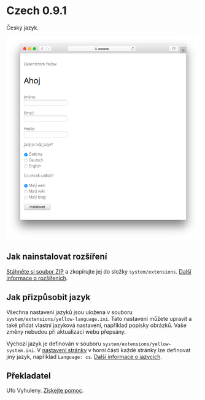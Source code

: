 # Czech 0.9.1

Český jazyk.

<p align="center"><img src="SCREENSHOT.png" alt="Snímek obrazovky"></p>

## Jak nainstalovat rozšíření

[Stáhněte si soubor ZIP](https://github.com/annaesvensson/yellow-language/raw/main/downloads/czech.zip) a zkopírujte jej do složky `system/extensions`. [Další informace o rozšířeních](https://github.com/annaesvensson/yellow-update).

## Jak přizpůsobit jazyk

Všechna nastavení jazyků jsou uložena v souboru `system/extensions/yellow-language.ini`. Tato nastavení můžete upravit a také přidat vlastní jazyková nastavení, například popisky obrázků. Vaše změny nebudou při aktualizaci webu přepsány.

Výchozí jazyk je definován v souboru `system/extensions/yellow-system.ini`. V [nastavení stránky](https://github.com/annaesvensson/yellow-core#settings-page) v horní části každé stránky lze definovat jiný jazyk, například `Language: cs`. [Další informace o jazycích](https://datenstrom.se/yellow/help/how-to-customise-a-language).

## Překladatel

Ufo Vyhuleny. [Získejte pomoc](https://datenstrom.se/yellow/help/).
